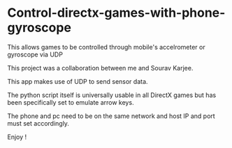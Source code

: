 # Control-directx-games-with-phone-gyroscope
This allows games to be controlled through mobile's accelrometer or gyroscope via UDP

This project was a collaboration between me and Sourav Karjee.


This app makes use of UDP to send sensor data.

The python script itself is universally usable in all DirectX games but has been specifically set to emulate arrow keys.

The phone and pc need to be on the same network and host IP and port must set accordingly.

Enjoy !
